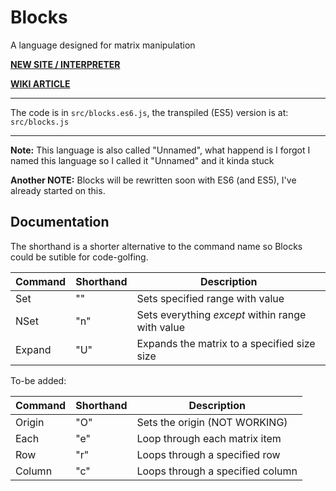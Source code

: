 # Blocks
A language designed for matrix manipulation

[**NEW SITE / INTERPRETER**](http://vihanserver.tk/p/langs/Blocks/)

[**WIKI ARTICLE**](http://esolangs.org/wiki/Unnamed)

---

The code is in `src/blocks.es6.js`, the transpiled (ES5) version is at: `src/blocks.js`

---

**Note:** This language is also called "Unnamed", what happend is I forgot I named this language so I called it "Unnamed" and it kinda stuck

**Another NOTE:** Blocks will be rewritten soon with ES6 (and ES5), I've already started on this.

## Documentation

The shorthand is a shorter alternative to the command name so Blocks could be sutible for code-golfing.

Command | Shorthand |Description
--------|-----------|-----------
Set     |    ""     | Sets specified range with value
NSet    |    "n"    | Sets everything *except* within range with value
Expand  |    "U"    | Expands the matrix to a specified size size

To-be added:

Command | Shorthand |Description
--------|-----------|-----------
Origin  |    "O"    | Sets the origin (NOT WORKING)
Each    |    "e"    | Loop through each matrix item
Row     |    "r"    | Loops through a specified row
Column  |    "c"    | Loops through a specified column
